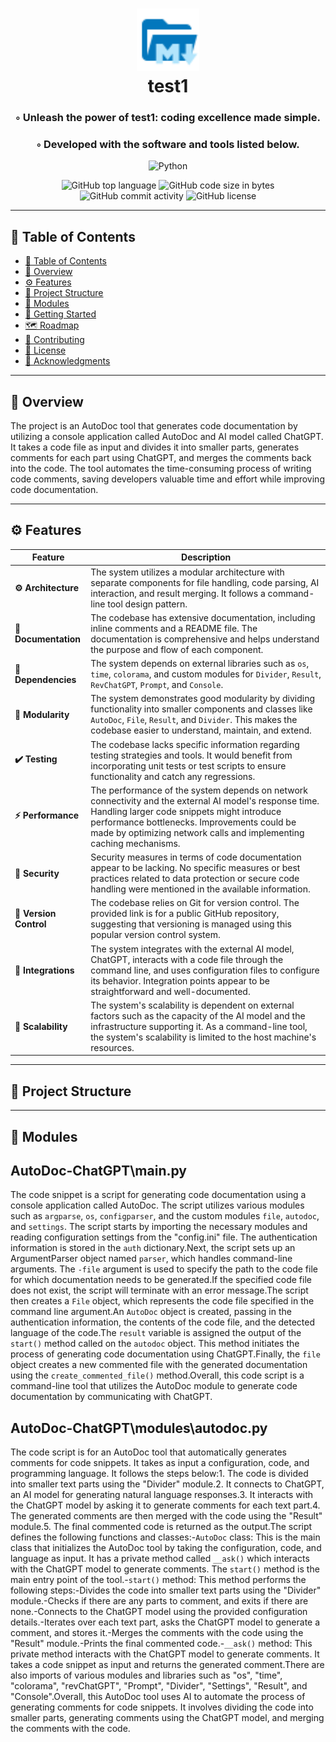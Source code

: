 
<div align="center">
<h1 align="center">
<img src="https://raw.githubusercontent.com/PKief/vscode-material-icon-theme/ec559a9f6bfd399b82bb44393651661b08aaf7ba/icons/folder-markdown-open.svg" width="100" />
<br>test1
</h1>
<h3>◦ Unleash the power of test1: coding excellence made simple.</h3>
<h3>◦ Developed with the software and tools listed below.</h3>

<p align="center">
<img src="https://img.shields.io/badge/Python-3776AB.svg?style&logo=Python&logoColor=white" alt="Python" />
</p>
<img src="https://img.shields.io/github/languages/top/turium23/test1?style&color=5D6D7E" alt="GitHub top language" />
<img src="https://img.shields.io/github/languages/code-size/turium23/test1?style&color=5D6D7E" alt="GitHub code size in bytes" />
<img src="https://img.shields.io/github/commit-activity/m/turium23/test1?style&color=5D6D7E" alt="GitHub commit activity" />
<img src="https://img.shields.io/github/license/turium23/test1?style&color=5D6D7E" alt="GitHub license" />
</div>

---

## 📒 Table of Contents
- [📒 Table of Contents](#-table-of-contents)
- [📍 Overview](#-overview)
- [⚙️ Features](#-features)
- [📂 Project Structure](#project-structure)
- [🧩 Modules](#modules)
- [🚀 Getting Started](#-getting-started)
- [🗺 Roadmap](#-roadmap)
- [🤝 Contributing](#-contributing)
- [📄 License](#-license)
- [👏 Acknowledgments](#-acknowledgments)

---


## 📍 Overview

The project is an AutoDoc tool that generates code documentation by utilizing a console application called AutoDoc and AI model called ChatGPT. It takes a code file as input and divides it into smaller parts, generates comments for each part using ChatGPT, and merges the comments back into the code. The tool automates the time-consuming process of writing code comments, saving developers valuable time and effort while improving code documentation.

---

## ⚙️ Features

| Feature                | Description                           |
| ---------------------- | ------------------------------------- |
| **⚙️ Architecture**     | The system utilizes a modular architecture with separate components for file handling, code parsing, AI interaction, and result merging. It follows a command-line tool design pattern.    |
| **📖 Documentation**   | The codebase has extensive documentation, including inline comments and a README file. The documentation is comprehensive and helps understand the purpose and flow of each component.    |
| **🔗 Dependencies**    | The system depends on external libraries such as `os`, `time`, `colorama`, and custom modules for `Divider`, `Result`, `RevChatGPT`, `Prompt`, and `Console`.    |
| **🧩 Modularity**      | The system demonstrates good modularity by dividing functionality into smaller components and classes like `AutoDoc`, `File`, `Result`, and `Divider`. This makes the codebase easier to understand, maintain, and extend.    |
| **✔️ Testing**          | The codebase lacks specific information regarding testing strategies and tools. It would benefit from incorporating unit tests or test scripts to ensure functionality and catch any regressions.    |
| **⚡️ Performance**      | The performance of the system depends on network connectivity and the external AI model's response time. Handling larger code snippets might introduce performance bottlenecks. Improvements could be made by optimizing network calls and implementing caching mechanisms.    |
| **🔐 Security**        | Security measures in terms of code documentation appear to be lacking. No specific measures or best practices related to data protection or secure code handling were mentioned in the available information.    |
| **🔀 Version Control** | The codebase relies on Git for version control. The provided link is for a public GitHub repository, suggesting that versioning is managed using this popular version control system.    |
| **🔌 Integrations**    | The system integrates with the external AI model, ChatGPT, interacts with a code file through the command line, and uses configuration files to configure its behavior. Integration points appear to be straightforward and well-documented.    |
| **📶 Scalability**     | The system's scalability is dependent on external factors such as the capacity of the AI model and the infrastructure supporting it. As a command-line tool, the system's scalability is limited to the host machine's resources.    |

---


## 📂 Project Structure




---

## 🧩 Modules

## AutoDoc-ChatGPT\main.py

The code snippet is a script for generating code documentation using a console application called AutoDoc. The script utilizes various modules such as `argparse`, `os`, `configparser`, and the custom modules `file`, `autodoc`, and `settings`. The script starts by importing the necessary modules and reading configuration settings from the "config.ini" file. The authentication information is stored in the `auth` dictionary.Next, the script sets up an ArgumentParser object named `parser`, which handles command-line arguments. The `-file` argument is used to specify the path to the code file for which documentation needs to be generated.If the specified code file does not exist, the script will terminate with an error message.The script then creates a `File` object, which represents the code file specified in the command line argument.An `AutoDoc` object is created, passing in the authentication information, the contents of the code file, and the detected language of the code.The `result` variable is assigned the output of the `start()` method called on the `autodoc` object. This method initiates the process of generating code documentation using ChatGPT.Finally, the `file` object creates a new commented file with the generated documentation using the `create_commented_file()` method.Overall, this code script is a command-line tool that utilizes the AutoDoc module to generate code documentation by communicating with ChatGPT.
## AutoDoc-ChatGPT\modules\autodoc.py

The code script is for an AutoDoc tool that automatically generates comments for code snippets. It takes as input a configuration, code, and programming language. It follows the steps below:1. The code is divided into smaller text parts using the "Divider" module.2. It connects to ChatGPT, an AI model for generating natural language responses.3. It interacts with the ChatGPT model by asking it to generate comments for each text part.4. The generated comments are then merged with the code using the "Result" module.5. The final commented code is returned as the output.The script defines the following functions and classes:-`AutoDoc` class: This is the main class that initializes the AutoDoc tool by taking the configuration, code, and language as input. It has a private method called `__ask()` which interacts with the ChatGPT model to generate comments. The `start()` method is the main entry point of the tool.-`start()` method: This method performs the following steps:-Divides the code into smaller text parts using the "Divider" module.-Checks if there are any parts to comment, and exits if there are none.-Connects to the ChatGPT model using the provided configuration details.-Iterates over each text part, asks the ChatGPT model to generate a comment, and stores it.-Merges the comments with the code using the "Result" module.-Prints the final commented code.-`__ask()` method: This private method interacts with the ChatGPT model to generate comments. It takes a code snippet as input and returns the generated comment.There are also imports of various modules and libraries such as "os", "time", "colorama", "revChatGPT", "Prompt", "Divider", "Settings", "Result", and "Console".Overall, this AutoDoc tool uses AI to automate the process of generating comments for code snippets. It involves dividing the code into smaller parts, generating comments using the ChatGPT model, and merging the comments with the code.